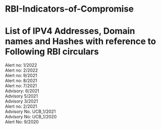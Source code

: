 # RBI-Indicators-of-Compromise
# List of IPV4 Addresses, Domain names and Hashes with reference to Following RBI circulars

Alert no: 1/2022  
Alert no: 2/2022   
Alert no: 9/2021   
Alert no: 8/2021   
Alert no: 7/2021   
Advisory: 6/2021   
Advisory 5/2021  
Advisory 3/2021   
Alert no: 2/2021   
Advisory No. UCB_1/2021   
Advisory No: UCB_1/2020   
Alert No: 9/2020   
